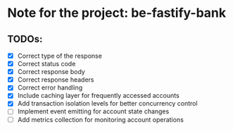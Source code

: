 # Note for the project: be-fastify-bank

## TODOs:
- [x] Correct type of the response
- [x] Correct status code
- [x] Correct response body
- [x] Correct response headers
- [x] Correct error handling
- [x] Include caching layer for frequently accessed accounts
- [x] Add transaction isolation levels for better concurrency control
- [ ] Implement event emitting for account state changes
- [ ] Add metrics collection for monitoring account operations